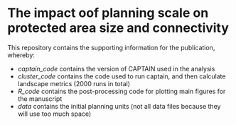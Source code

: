 # The impact oof planning scale on protected area size and connectivity

This repository contains the supporting information for the publication, whereby:
* *captain_code* contains the version of CAPTAIN used in the analysis
* *cluster_code* contains the code used to run captain, and then calculate landscape metrics (2000 runs in total)
* *R_code* contains the post-processing code for plotting main figures for the manuscript
* *data* contains the initial planning units (not all data files because they will use too much space)
